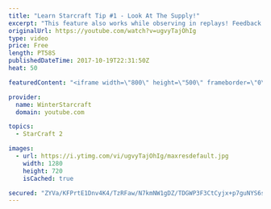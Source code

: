 ```yaml
---
title: "Learn Starcraft Tip #1 - Look At The Supply!"
excerpt: "This feature also works while observing in replays! Feedback and tip suggestions are appreciated :)"
originalUrl: https://youtube.com/watch?v=ugvyTajOhIg
type: video
price: Free
length: PT58S
publishedDateTime: 2017-10-19T22:31:50Z
heat: 50

featuredContent: "<iframe width=\"800\" height=\"500\" frameborder=\"0\" src=\"https://www.youtube.com/embed/ugvyTajOhIg\" allow=\"accelerometer; autoplay; encrypted-media; gyroscope; picture-in-picture\" allowfullscreen></iframe>"

provider:
  name: WinterStarcraft
  domain: youtube.com

topics:
  - StarCraft 2

images:
  - url: https://i.ytimg.com/vi/ugvyTajOhIg/maxresdefault.jpg
    width: 1280
    height: 720
    isCached: true

secured: "ZYVa/KFPrtE1Dnv4K4/TzRFaw/N7kmNW1gDZ/TDGWP3F3CtCyjx+p7guNYS6sC/46QHJKY1xZ6ozhjLxkGErmxeUwN5UiaXxvgeTBt93ASWLZ4eO5ihEKSgDCUYFVzWwWGk65jI3gCO19BwUK8i4ZcRO2CFMOZ/xG7Cznn0Md40gTP5QHCivIQZTuGVfVg//svEV4fNZKX6mZpc8iwlttnDdFEdaJYMuA6Jm7NzzhID9Y2QQsDpnBarNB6vXGCUgbRPJSFMR7AFhVFizkQqBw9Ccw5J8VvwBh2+tmNTx1qRjka75mr5HDhEQq4WQ7OTkxZwzjptHNb+Vx24VGP0KVe7qD/8auLr5v8z10Ll7MGPL7kRHOFjWswAKvhzXa/YXOI7EhFwb1U4QCgUeJHtAzvih8BewbBkX7Z68MUZ4Apo=;PKRepxK/D2CpQ4hIouZH7A=="
---
```


